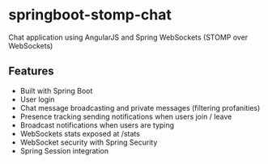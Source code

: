 springboot-stomp-chat
=====================

Chat application using AngularJS and Spring WebSockets (STOMP over WebSockets)

## Features
- Built with Spring Boot
- User login
- Chat message broadcasting and private messages (filtering profanities)
- Presence tracking sending notifications when users join / leave
- Broadcast notifications when users are typing
- WebSockets stats exposed at /stats
- WebSocket security with Spring Security
- Spring Session integration
